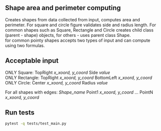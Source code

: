 ## Shape area and perimeter computing

Creates shapes from data collected from input, computes area and perimeter. For square and circle figure validates side and radius length.
For common shapes such as Square, Rectangle and Circle creates child class (parent - shape) objects, for others - uses parent class Shape.  
for common pointy shapes accepts two types of input and can compute using two formulas.

## Acceptable input

ONLY Square: TopRight *x_xoord, y_coord* Side *value*  
ONLY Rectangle: TopRight *x_xoord, y_coord* BottomLeft *x_xoord, y_coord*   
ONLY Circle: Center *x_xoord, y_coord* Radius *value*

For all shapes with edges: *Shape_name* Point1 *x_xoord, y_coord* ... PointN *x_xoord, y_coord*

## Run tests

```bash
pytest -q tests/test_main.py
```
